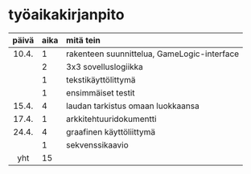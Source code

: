 # työaikakirjanpito

| päivä | aika | mitä tein  |
| :----:|:-----| :-----|
| 10.4. | 1    | rakenteen suunnittelua, GameLogic-interface |
|       | 2    | 3x3 sovelluslogiikka |
|       | 1    | tekstikäyttölittymä |
|       | 1    | ensimmäiset testit |
| 15.4. | 4    | laudan tarkistus omaan luokkaansa |
| 17.4. | 1    | arkkitehtuuridokumentti |
| 24.4. | 4    | graafinen käyttöliittymä|
|       | 1    | sekvenssikaavio|
| yht   | 15   | |
